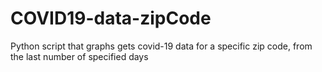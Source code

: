 # COVID19-data-zipCode
Python script that graphs gets covid-19 data for a specific zip code, from the last number of specified days 
